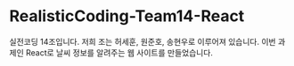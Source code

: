# RealisticCoding-Team14-React
실전코딩 14조입니다. 저희 조는 허세훈, 원준호, 송현우로 이루어져 있습니다. 이번 과제인 React로 날씨 정보를 알려주는 웹 사이트를 만들었습니다.

